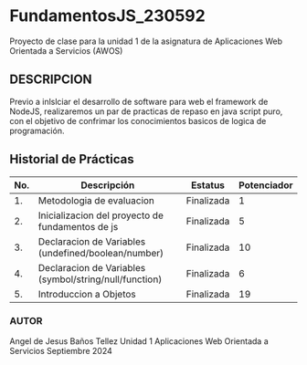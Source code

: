 # FundamentosJS_230592
Proyecto de clase para la unidad 1 de la asignatura de Aplicaciones Web Orientada a Servicios (AWOS)

 ## DESCRIPCION

Previo a inlslciar el desarrollo de software para web el framework de NodeJS, realizaremos un par de practicas de repaso en java script puro, con el objetivo de confrimar los conocimientos basicos de logica de programación.

 ## Historial de Prácticas
 |No. |Descripción|Estatus|Potenciador|
 |--|--|--|--|
 |1.|Metodologia de evaluacion|Finalizada|1|
 |2.|Inicializacion del proyecto de fundamentos de js|Finalizada|5|
 |3.|Declaracion de Variables (undefined/boolean/number)|Finalizada|10|
 |4.|Declaracion de Variables (symbol/string/null/function)|Finalizada|6|
 |5.|Introduccion a Objetos|Finalizada|19|




### AUTOR
Angel de Jesus Baños Tellez
Unidad 1
Aplicaciones Web Orientada a Servicios
Septiembre 2024

    
